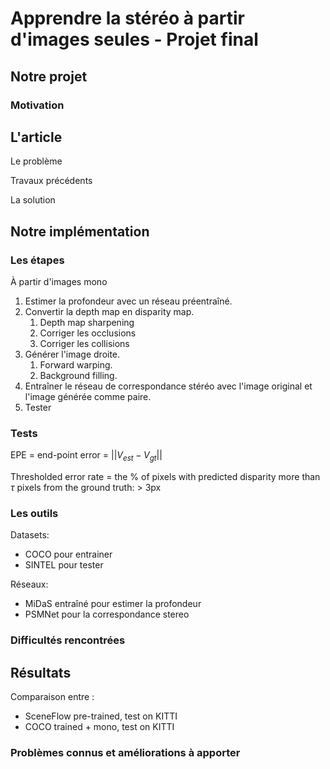 # Apprendre la stéréo à partir d'images seules - Projet final

## Notre projet

### Motivation



## L'article

Le problème

Travaux précédents

La solution

## Notre implémentation

### Les étapes

À partir d'images mono

1. Estimer la profondeur avec un réseau préentraîné.
2. Convertir la depth map en disparity map.
   1. Depth map sharpening
   2. Corriger les occlusions
   3. Corriger les collisions
3. Générer l'image droite.
   1. Forward warping.
   2. Background filling.
4. Entraîner le réseau de correspondance stéréo avec l'image original et l'image générée comme paire.
5. Tester

### Tests

EPE = end-point error = $||V_{est} - V_{gt}||$

Thresholded error rate = the % of pixels with predicted disparity more than $\tau$ pixels from the ground truth: > 3px

### Les outils

Datasets:

- COCO pour entrainer
- SINTEL pour tester

Réseaux:

- MiDaS entraîné pour estimer la profondeur
- PSMNet pour la correspondance stereo

### Difficultés rencontrées

## Résultats

Comparaison entre :
- SceneFlow pre-trained, test on KITTI
- COCO trained + mono, test on KITTI

### Problèmes connus et améliorations à apporter
